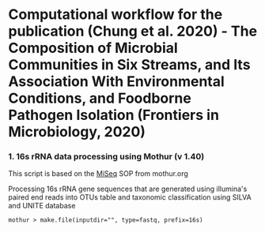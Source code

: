 # Computational workflow for the publication (Chung et al. 2020) - The Composition of Microbial Communities in Six Streams, and Its Association With Environmental Conditions, and Foodborne Pathogen Isolation (Frontiers in Microbiology, 2020)

### 1. 16s rRNA data processing using Mothur (v 1.40)

This script is based on the [MiSeq](https://mothur.org/wiki/miseq_sop/) SOP from mothur.org

Processing 16s rRNA gene sequences that are generated using illumina's paired end reads into OTUs table and taxonomic classification using SILVA and UNITE database

```Make '.files' with list of samples and associated fastq sequences
mothur > make.file(inputdir="", type=fastq, prefix=16s)
```